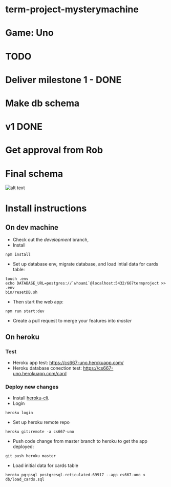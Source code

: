 # term-project-mysterymachine
# Game: Uno

# TODO
#
# Deliver milestone 1 - DONE
#
# Make db schema
#   v1 DONE
#   Get approval from Rob
#   Final schema

![alt text](https://github.com/sfsu-csc-667-spring-2018/term-project-mysterymachine/blob/master/public/images/database_schema.jpg "schema")
# Install instructions
## On dev machine
* Check out the *development* branch, 
* Install
```
npm install
```
* Set up database env, migrate database, and load intial data for cards table:
```
touch .env
echo DATABASE_URL=postgres://`whoami`@localhost:5432/667termproject >> .env
bin/resetDB.sh
```
* Then start the web app:
```
npm run start:dev
```
* Create a pull request to merge your features into *master*
## On heroku
### Test
* Heroku app test: https://cs667-uno.herokuapp.com/
* Heroku database conection test: https://cs667-uno.herokuapp.com/card
### Deploy new changes
* Install [heroku-cli](https://devcenter.heroku.com/articles/heroku-cli).
* Login 
```
heroku login
```
* Set up heroku remote repo
```
heroku git:remote -a cs667-uno
```
* Push code change from master branch to heroku to get the app deployed:
```
git push heroku master
```
* Load initial data for cards table
```
heroku pg:psql postgresql-reticulated-69917 --app cs667-uno < db/load_cards.sql
```
